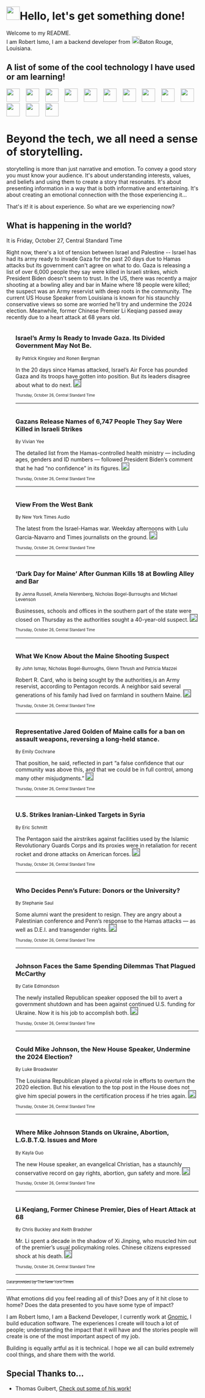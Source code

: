 <h1><img src="https://emojis.slackmojis.com/emojis/images/1643514375/3493/hot-coffee.gif?1643514375" width="35"/>Hello, let's get something done!</h1>

<p>Welcome to my README.<br/>
I am Robert Ismo, I am a backend developer from <img src="https://emojis.slackmojis.com/emojis/images/1638395689/50435/moulin_rouge.png?1638395689" width="20"/>Baton Rouge, Louisiana.</p>
<h2>A list of some of the cool technology I have used or am learning!</h2>
<p>
<img src="https://emojis.slackmojis.com/emojis/images/1643516091/21142/meow_bongotap.gif?1643516091" width="35" alt="">
<img src="https://img.shields.io/badge/Favorite%20Frontend%20Framework-SvelteKit-f83903" alt="">
<img src="https://img.shields.io/badge/Second%20Favorite-Vue-40b581" alt="">
<img src="https://img.shields.io/badge/Most%20Used%20Runtime-Nodejs-78b061" alt="">
<img src="https://emojis.slackmojis.com/emojis/images/1643517416/34482/fire.gif?1643517416" width="35" alt="">
<img src="https://img.shields.io/badge/Javascript%20But%20Better-Typescript-0078ca" alt="">
<img src="https://img.shields.io/badge/Favorite%20Language-Elixir-3e244d" alt="">
<img src="https://img.shields.io/badge/Containerize%20Everything-Docker-6ac9ef" alt="">
<img src="https://emojis.slackmojis.com/emojis/images/1643514596/5999/meow_party.gif?1643514596" width="35" alt="">
<img src="https://img.shields.io/badge/API%20Love%20Language-Graphql-de32a5" alt="">
<img src="https://img.shields.io/badge/Our%20Favorite%20Version%20Controller-Git-e94f33" alt="">
<img src="https://img.shields.io/badge/Favorite%20Database-Redis-d42d1d" alt="">
<img src="https://emojis.slackmojis.com/emojis/images/1643514559/5584/deployparrot.gif?1643514559" width="35" alt="">
<img src="https://img.shields.io/badge/Container%20Interstate-RabbitMQ-f66200" alt="">
<img src="https://img.shields.io/badge/Gotta%20Learn-Kubernetes-316adf" alt="">
<img src="https://img.shields.io/badge/Really%20Mature%20Now-WASM-654fef" alt="">
<img src="https://emojis.slackmojis.com/emojis/images/1666642497/61942/dance_vibe.gif?1666642497" width="35" alt="">
<img src="https://img.shields.io/badge/For%20My%20M1-ARM64-657d96" alt="">
<img src="https://img.shields.io/badge/Loving%20This%20So%20Much-TailwindCSS-17bcb5" alt="">
<img src="https://img.shields.io/badge/Cool%20Build%20Tool-Vite-f9cb24" alt="">
<img src="https://emojis.slackmojis.com/emojis/images/1669231376/62819/working-on-it.gif?1669231376" width="35" alt="">
<img src="https://img.shields.io/badge/Fun%20and%20Easy%20Database-MongoDB-5f8c49" alt="">
<img src="https://img.shields.io/badge/JS%20Life%20Support-NPM-c73737" alt="">
<img src="https://img.shields.io/badge/I%20Liked%20It-DynamoDB-0073b9" alt="">
<img src="https://emojis.slackmojis.com/emojis/images/1643514045/46/question.gif?1643514045" width="35" alt="">
<img src="https://img.shields.io/badge/cool-React-60d6f9" alt="">
<img src="https://img.shields.io/badge/Future%20Big%20Project-Lambda-f37e00" alt="">
<img src="https://img.shields.io/badge/NPM%20But%20Better-PNPM-f1aa07" alt="">
<img src="https://emojis.slackmojis.com/emojis/images/1643514943/9662/fbwow.gif?1643514943" width="35" alt="">
<img src="https://img.shields.io/badge/First%20Language-C-662079" alt="">
<img src="https://img.shields.io/badge/Where%20I%20Deploy%20Frontend-Vercel-000000" alt="">
<img src="https://img.shields.io/badge/Who%20Does%20not%20Want%20an%20App-Swift-f9492a" alt="">
<img src="https://emojis.slackmojis.com/emojis/images/1643514058/151/javascript.png?1643514058" width="35" alt="">
<img src="https://img.shields.io/badge/cool-Python-fbd542" alt="">
<img src="https://img.shields.io/badge/Favorite%20Something-Stripe-656cdc" alt="">
<img src="https://img.shields.io/badge/Of%20Course-HTML5-ed6327" alt="">
<img src="https://emojis.slackmojis.com/emojis/images/1660415405/60731/bomb.gif?1660415405" width="35" alt="">
<img src="https://img.shields.io/badge/hate-CSS-2964ec" alt="">
<img src="https://img.shields.io/badge/Learning-CircleCI-141215" alt="">
<img src="https://img.shields.io/badge/Learning-Rust-fbbb3b" alt="">
<img src="https://emojis.slackmojis.com/emojis/images/1660415397/60712/writing-hand.gif?1660415397" width="35" alt="">
<img src="https://img.shields.io/badge/Dev%20Browser%20of%20Choice-Firefox-cc4e26" alt="">
<img src="https://img.shields.io/badge/Recoverying%20From%20Windows-UNIX-1781e3" alt="">
<img src="https://img.shields.io/badge/LOVE-LogSeq-90c1c2" alt="">
<img src="https://emojis.slackmojis.com/emojis/images/1643514066/223/kirby.gif?1643514066" width="35" alt="">
<img src="https://img.shields.io/badge/Daily%20Driver-MacOS-e6e6e8" alt="">
<img src="https://img.shields.io/badge/Git%20Server-Github-000000" alt="">
<img src="https://img.shields.io/badge/enjoyable-EC2-f17428" alt="">
<img src="https://emojis.slackmojis.com/emojis/images/1643514239/2069/excited.gif?1643514239" width="35" alt="">
</p>
<h1>Beyond the tech, we all need a sense of storytelling.</h1>
<p>storytelling is more than just narrative and emotion. To convey a good story you must know your audience. It's about understanding interests, values, and beliefs and using them to create a story that resonates. It's about presenting information in a way that is both informative and entertaining. It's about creating an emotional connection with the those experiencing it...</p>
<p>That's it! it is about experience. So what are we experiencing now?</p>
<h2>What is happening in the world?</h2>
<p>It is Friday, October 27, Central Standard Time</p>
<p>
Right now, there&#39;s a lot of tension between Israel and Palestine -- Israel has had its army ready to invade Gaza for the past 20 days due to Hamas attacks but its government can&#39;t agree on what to do. Gaza is releasing a list of over 6,000 people they say were killed in Israeli strikes, which President Biden doesn&#39;t seem to trust. In the US, there was recently a major shooting at a bowling alley and bar in Maine where 18 people were killed; the suspect was an Army reservist with deep roots in the community. The current US House Speaker from Louisiana is known for his staunchly conservative views so some are worried he&#39;ll try and undermine the 2024 election. Meanwhile, former Chinese Premier Li Keqiang passed away recently due to a heart attack at 68 years old.</p>
<ol>
<img src="https://img.shields.io/badge/-world-blue" alt="">
<h3>Israel’s Army Is Ready to Invade Gaza. Its Divided Government May Not Be.</h3>
<sub>By Patrick Kingsley and Ronen Bergman</sub>
<p>In the 20 days since Hamas attacked, Israel’s Air Force has pounded Gaza and its troops have gotten into position. But its leaders disagree about what to do next.  <a href=""><img src="https://developer.nytimes.com/files/poweredby_nytimes_30b.png?v=1583354208352" height="20"></a></p>
<sub><sub>Thursday, October 26, Central Standard Time</sub></sub>
<hr/>
<img src="https://img.shields.io/badge/-world-blue" alt="">
<h3>Gazans Release Names of 6,747 People They Say Were Killed in Israeli Strikes</h3>
<sub>By Vivian Yee</sub>
<p>The detailed list from the Hamas-controlled health ministry — including ages, genders and ID numbers — followed President Biden’s comment that he had “no confidence” in its figures.  <a href=""><img src="https://developer.nytimes.com/files/poweredby_nytimes_30b.png?v=1583354208352" height="20"></a></p>
<sub><sub>Thursday, October 26, Central Standard Time</sub></sub>
<hr/>
<img src="https://img.shields.io/badge/-podcasts-blue" alt="">
<h3>View From the West Bank</h3>
<sub>By New York Times Audio</sub>
<p>The latest from the Israel-Hamas war. Weekday afternoons with Lulu Garcia-Navarro and Times journalists on the ground.  <a href=""><img src="https://developer.nytimes.com/files/poweredby_nytimes_30b.png?v=1583354208352" height="20"></a></p>
<sub><sub>Thursday, October 26, Central Standard Time</sub></sub>
<hr/>
<img src="https://img.shields.io/badge/-us-blue" alt="">
<h3>‘Dark Day for Maine’ After Gunman Kills 18 at Bowling Alley and Bar</h3>
<sub>By Jenna Russell, Amelia Nierenberg, Nicholas Bogel-Burroughs and Michael Levenson</sub>
<p>Businesses, schools and offices in the southern part of the state were closed on Thursday as the authorities sought a 40-year-old suspect.  <a href=""><img src="https://developer.nytimes.com/files/poweredby_nytimes_30b.png?v=1583354208352" height="20"></a></p>
<sub><sub>Thursday, October 26, Central Standard Time</sub></sub>
<hr/>
<img src="https://img.shields.io/badge/-us-blue" alt="">
<h3>What We Know About the Maine Shooting Suspect</h3>
<sub>By John Ismay, Nicholas Bogel-Burroughs, Glenn Thrush and Patricia Mazzei</sub>
<p>Robert R. Card, who is being sought by the authorities,is an Army reservist, according to Pentagon records. A neighbor said several generations of his family had lived on farmland in southern Maine.  <a href=""><img src="https://developer.nytimes.com/files/poweredby_nytimes_30b.png?v=1583354208352" height="20"></a></p>
<sub><sub>Thursday, October 26, Central Standard Time</sub></sub>
<hr/>
<img src="https://img.shields.io/badge/-us-blue" alt="">
<h3>Representative Jared Golden of Maine calls for a ban on assault weapons, reversing a long-held stance.</h3>
<sub>By Emily Cochrane</sub>
<p>That position, he said, reflected in part “a false confidence that our community was above this, and that we could be in full control, among many other misjudgments.”  <a href=""><img src="https://developer.nytimes.com/files/poweredby_nytimes_30b.png?v=1583354208352" height="20"></a></p>
<sub><sub>Thursday, October 26, Central Standard Time</sub></sub>
<hr/>
<img src="https://img.shields.io/badge/-us-blue" alt="">
<h3>U.S. Strikes Iranian-Linked Targets in Syria</h3>
<sub>By Eric Schmitt</sub>
<p>The Pentagon said the airstrikes against facilities used by the Islamic Revolutionary Guards Corps and its proxies were in retaliation for recent rocket and drone attacks on American forces.  <a href=""><img src="https://developer.nytimes.com/files/poweredby_nytimes_30b.png?v=1583354208352" height="20"></a></p>
<sub><sub>Thursday, October 26, Central Standard Time</sub></sub>
<hr/>
<img src="https://img.shields.io/badge/-us-blue" alt="">
<h3>Who Decides Penn’s Future: Donors or the University?</h3>
<sub>By Stephanie Saul</sub>
<p>Some alumni want the president to resign. They are angry about a Palestinian conference and Penn’s response to the Hamas attacks — as well as D.E.I. and transgender rights.  <a href=""><img src="https://developer.nytimes.com/files/poweredby_nytimes_30b.png?v=1583354208352" height="20"></a></p>
<sub><sub>Thursday, October 26, Central Standard Time</sub></sub>
<hr/>
<img src="https://img.shields.io/badge/-us-blue" alt="">
<h3>Johnson Faces the Same Spending Dilemmas That Plagued McCarthy</h3>
<sub>By Catie Edmondson</sub>
<p>The newly installed Republican speaker opposed the bill to avert a government shutdown and has been against continued U.S. funding for Ukraine. Now it is his job to accomplish both.  <a href=""><img src="https://developer.nytimes.com/files/poweredby_nytimes_30b.png?v=1583354208352" height="20"></a></p>
<sub><sub>Thursday, October 26, Central Standard Time</sub></sub>
<hr/>
<img src="https://img.shields.io/badge/-us-blue" alt="">
<h3>Could Mike Johnson, the New House Speaker, Undermine the 2024 Election?</h3>
<sub>By Luke Broadwater</sub>
<p>The Louisiana Republican played a pivotal role in efforts to overturn the 2020 election. But his elevation to the top post in the House does not give him special powers in the certification process if he tries again.  <a href=""><img src="https://developer.nytimes.com/files/poweredby_nytimes_30b.png?v=1583354208352" height="20"></a></p>
<sub><sub>Thursday, October 26, Central Standard Time</sub></sub>
<hr/>
<img src="https://img.shields.io/badge/-us-blue" alt="">
<h3>Where Mike Johnson Stands on Ukraine, Abortion, L.G.B.T.Q. Issues and More</h3>
<sub>By Kayla Guo</sub>
<p>The new House speaker, an evangelical Christian, has a staunchly conservative record on gay rights, abortion, gun safety and more.  <a href=""><img src="https://developer.nytimes.com/files/poweredby_nytimes_30b.png?v=1583354208352" height="20"></a></p>
<sub><sub>Thursday, October 26, Central Standard Time</sub></sub>
<hr/>
<img src="https://img.shields.io/badge/-world-blue" alt="">
<h3>Li Keqiang, Former Chinese Premier, Dies of Heart Attack at 68</h3>
<sub>By Chris Buckley and Keith Bradsher</sub>
<p>Mr. Li spent a decade in the shadow of Xi Jinping, who muscled him out of the premier’s usual policymaking roles. Chinese citizens expressed shock at his death.  <a href=""><img src="https://developer.nytimes.com/files/poweredby_nytimes_30b.png?v=1583354208352" height="20"></a></p>
<sub><sub>Thursday, October 26, Central Standard Time</sub></sub>
<hr/>
</ol>
<a href="https://developer.nytimes.com"><sub><sub>Data provided by The New York Times</sub></sub></a>
<hr/>
<p>What emotions did you feel reading all of this? Does any of it hit close to home? Does the data presented to you have some type of impact?</p>
<p>I am Robert Ismo, I am a Backend Developer, I currently work at <a href="https://gnomic.education/">Gnomic</a>, I build education software. The experiences I create will touch a lot of people; understanding the impact that it will have and the stories people will create is one of the most important aspect of my job.</p>
<p>Building is equally artful as it is technical. I hope we all can build extremely cool things, and share them with the world.</p>
<h2>Special Thanks to...</h2>
<ul>
<li>Thomas Guibert, <a href="https://github.com/thmsgbrt/thmsgbrt">Check out some of his work!</a></li>
</ul>